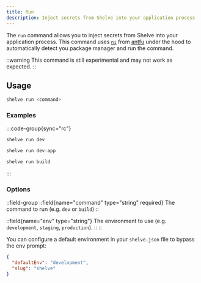 ```yaml
---
title: Run
description: Inject secrets from Shelve into your application process
---
```


The `run` command allows you to inject secrets from Shelve into your application process.
This command uses [`ni`](https://github.com/antfu-collective/ni) from [antfu](https://antfu.me/) under the hood to automatically detect you package manager and run the command.

::warning
This command is still experimental and may not work as expected.
::

## Usage

```bash [terminal]
shelve run <command>
```

### Examples

:::code-group{sync="rc"}
  ```bash [terminal]
  shelve run dev
  ```

  ```bash [terminal]
  shelve run dev:app
  ```
  
  ```bash [terminal]
  shelve run build
  ```
:::

### Options

::field-group
  ::field{name="command" type="string" required}
  The command to run (e.g. `dev` or `build`)
  ::

  ::field{name="env" type="string"}
  The environment to use (e.g. `development`, `staging`, `production`).
  ::
::

You can configure a default environment in your `shelve.json` file to bypass the env prompt:

```json [shelve.json]
{
  "defaultEnv": "development",
  "slug": "shelve"
}
```
